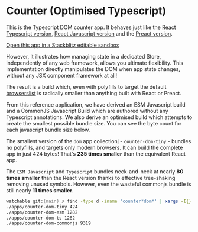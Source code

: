 # Counter (Optimised Typescript)

This is the Typescript DOM counter app. It behaves just like the [React Typescript version](https://github.com/cefn/lauf/tree/main/apps/counter-react-ts), [React Javascript version](https://github.com/cefn/lauf/tree/main/apps/counter-react-js) and the [Preact version](https://github.com/cefn/lauf/tree/main/apps/counter-preact-ts).

[Open this app in a Stackblitz editable sandbox](https://stackblitz.com/github/cefn/watchable/tree/main/apps/counter-dom-ts?file=src/main.ts)

However, it illustrates how managing state in a dedicated Store, independently of any web framework, allows you ultimate flexibility. This implementation directly manipulates the DOM when app state changes, without any JSX component framework at all!

The result is a build which, even with polyfills to target the default [browserslist](https://browsersl.ist/) is radically smaller than anything built with React or Preact.

From this reference application, we have derived an ESM Javascript build and a CommonJS Javascript Build which are authored without any Typescript annotations. We also derive an optimised build which attempts to create the smallest possible bundle size. You can see the byte count for each javascript bundle size below.

The smallest version of the `dom` app collectionj - `counter-dom-tiny` - bundles no polyfills, and targets only modern browsers. It can build the complete app in just 424 bytes! That's **235 times smaller** than the equivalent React app.

The `ESM Javascript` and `Typescript` bundles neck-and-neck at nearly **80 times smaller** than the React version thanks to effective tree-shaking removing unused symbols. However, even the wasteful commonjs bundle is still nearly **11 times smaller**.

```zsh
watchable git:(main) ✗ find -type d -iname 'counter*dom*' | xargs -I{} zsh -c "echo -n '{} '; cd {}; cat dist/assets/*.js | gzip | wc -c" | sort -n -k2
./apps/counter-dom-tiny 424
./apps/counter-dom-esm 1282
./apps/counter-dom-ts 1282
./apps/counter-dom-commonjs 9319
```
